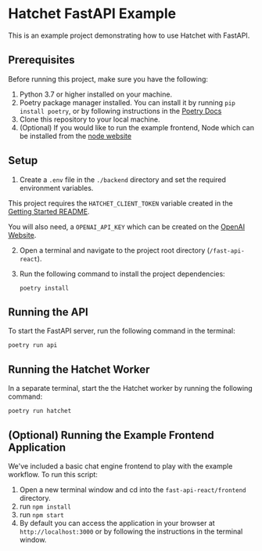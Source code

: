 # Hatchet FastAPI Example

This is an example project demonstrating how to use Hatchet with FastAPI.

## Prerequisites

Before running this project, make sure you have the following:

1. Python 3.7 or higher installed on your machine.
2. Poetry package manager installed. You can install it by running `pip install poetry`, or by following instructions in the [Poetry Docs](https://python-poetry.org/docs/#installation)
3. Clone this repository to your local machine.
4. (Optional) If you would like to run the example frontend, Node which can be installed from the [node website](https://nodejs.org/en/download)

## Setup

1. Create a `.env` file in the `./backend` directory and set the required environment variables.

This project requires the `HATCHET_CLIENT_TOKEN` variable created in the [Getting Started README](/README.md).

You will also need, a `OPENAI_API_KEY` which can be created on the [OpenAI Website](https://help.openai.com/en/articles/4936850-where-do-i-find-my-openai-api-key).

2. Open a terminal and navigate to the project root directory (`/fast-api-react`).

3. Run the following command to install the project dependencies:

   ```shell
   poetry install
   ```

## Running the API

To start the FastAPI server, run the following command in the terminal:

```shell
poetry run api
```

## Running the Hatchet Worker

In a separate terminal, start the the Hatchet worker by running the following command:

```shell
poetry run hatchet
```

## (Optional) Running the Example Frontend Application

We've included a basic chat engine frontend to play with the example workflow. To run this script:

1. Open a new terminal window and cd into the `fast-api-react/frontend` directory.
2. run `npm install`
3. run `npm start`
4. By default you can access the application in your browser at `http://localhost:3000` or by following the instructions in the terminal window.
